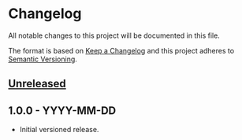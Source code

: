 # Changelog

All notable changes to this project will be documented in this file.

The format is based on [Keep a Changelog](https://keepachangelog.com/en/1.0.0/)
and this project adheres to [Semantic Versioning](https://semver.org/spec/v2.0.0.html).

## [Unreleased]

## 1.0.0 - YYYY-MM-DD

- Initial versioned release.

[Unreleased]: https://github.com/parameter-toolkit/parameter-toolkit/compare/v1.0.0...HEAD
